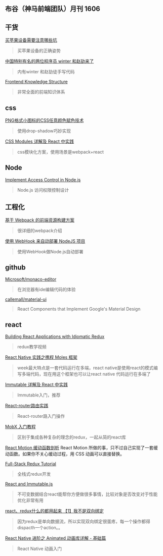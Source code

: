 布谷（神马前端团队）月刊 1606
-----

## 干货

[买苹果设备需要注意哪些坑](https://segmentfault.com/a/1190000005709451?hmsr=toutiao.io&utm_medium=toutiao.io&utm_source=toutiao.io)
>买苹果设备的正确姿势

[中国特别有名的两位程序员 winter 和赵劼来了](http://daily.zhihu.com/story/8467704?utm_campaign=in_app_share&utm_medium=iOS&utm_source=weixin&from=timeline&isappinstalled=0)
>内有winter 和赵劼徒手写代码

[Frontend Knowledge Structure](http://html5ify.com/fks/)
>非常全面的前端知识体系

## css

[PNG格式小图标的CSS任意颜色赋色技术](http://www.zhangxinxu.com/wordpress/2016/06/png-icon-change-color-by-css/)
>使用drop-shadow巧妙实现

[CSS Modules 详解及 React 中实践](https://zhuanlan.zhihu.com/p/20495964)
>css模块化方案，使用场景是webpack+react

## Node

[Implement Access Control in Node.js](https://blog.nodeswat.com/implement-access-control-in-node-js-8567e7b484d1#.9im63p57p)
>Node.js 访问权限控制设计


## 工程化

[基于 Webpack 的前端资源构建方案](http://lifei.github.io/2015/12/20/webpack/)
>很详细的webpack介绍

[使用 WebHook 来自动部署 NodeJS 项目](http://gold.xitu.io/entry/5754e3435bbb500064497208)
>使用WebHook做Node.js自动部署


## github

[Microsoft/monaco-editor](https://github.com/Microsoft/monaco-editor)
>在浏览器有ide编辑代码的体验

[callemall/material-ui](https://github.com/callemall/material-ui)
>React Components that Implement Google's Material Design

## react

[Building React Applications with Idiomatic Redux](https://egghead.io/courses/building-react-applications-with-idiomatic-redux)
>redux教学视频

[React Native 实践之携程 Moles 框架](https://segmentfault.com/a/1190000005776912)
>week最大特点是一套代码运行在多端，react native是使用react的模式编写多端代码，现在用这个框架也可以让react native 代码运行在多端了

[Immutable 详解及 React 中实践 ](https://github.com/camsong/blog/issues/3)
> Immutable入门，推荐

[React-router路由实践](http://www.zhufengpeixun.cn/article/149)
> React-router路入门操作

[MobX 入门教程](https://github.com/sorrycc/blog/issues/2)
>区别于集成各种复杂的理念的redux，一起从简的react库

[React Motion 缓动函数剖析](https://segmentfault.com/a/1190000004224778)
React Motion 所做的事，只不过自己实现了一套缓动函数。如果你不关心缓动过程，用 CSS 动画可以直接替换。

[Full-Stack Redux Tutorial](http://teropa.info/blog/2015/09/10/full-stack-redux-tutorial.html#client-project-setup)
>全栈式redux开发

[React and Immutable.js](http://www.mattzeunert.com/2015/09/16/react-and-immutable.html)
>不可变数据结合react能帮你方便做很多事情，比较对象是否改变对于性能优化非常有用

[react、redux什么的都用起来 【1】我不是双向绑定](http://www.cnblogs.com/tolg/p/5282235.html)
>因为redux是单向数据流，所以实现双向绑定很蛋疼，每一个操作都得dispacth一个action。。

[React Native 进阶之 Animated 动画库详解 - 基础篇](https://gold.xitu.io/entry/5769df0e128fe10057d164ac)	
>React Native 动画入门

